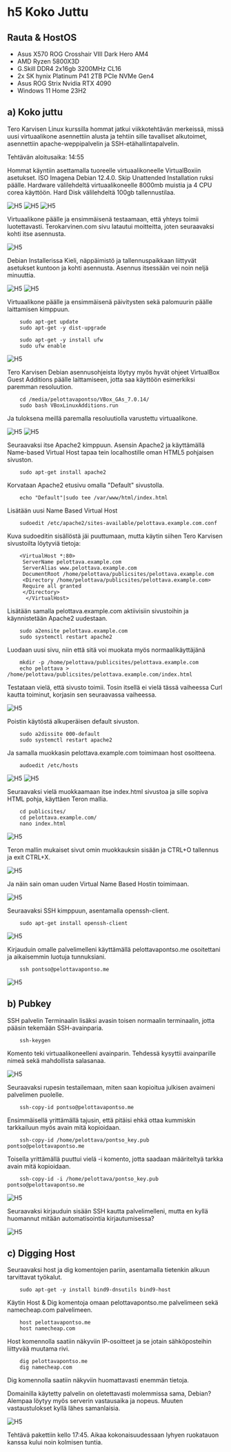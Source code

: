 # h5 Koko Juttu

## Rauta & HostOS
- Asus X570 ROG Crosshair VIII Dark Hero AM4
- AMD Ryzen 5800X3D
- G.Skill DDR4 2x16gb 3200MHz CL16
- 2x SK hynix Platinum P41 2TB PCIe NVMe Gen4
- Asus ROG Strix Nvidia RTX 4090
- Windows 11 Home 23H2

## a) Koko juttu
Tero Karvisen Linux kurssilla hommat jatkui viikkotehtävän merkeissä, missä uusi virtuaalikone asennettiin alusta ja tehtiin sille tavalliset alkutoimet, asennettiin apache-weppipalvelin ja SSH-etähallintapalvelin. 

Tehtävän aloitusaika: 14:55

Hommat käyntiin asettamalla tuoreelle virtuaalikoneelle VirtualBoxiin asetukset. ISO Imagena Debian 12.4.0. Skip Unattended Installation ruksi päälle. Hardware välilehdeltä virtuaalikoneelle 8000mb muistia ja 4 CPU corea käyttöön. Hard Disk välilehdeltä 100gb tallennustilaa. 

![H5](H5_1.png)
![H5](H5_2.png)
![H5](H5_3.png)

Virtuaalikone päälle ja ensimmäisenä testaamaan, että yhteys toimii luotettavasti. Terokarvinen.com sivu latautui moitteitta, joten seuraavaksi kohti itse asennusta. 

![H5](H5_4.png)

Debian Installerissa Kieli, näppäimistö ja tallennuspaikkaan liittyvät asetukset kuntoon ja kohti asennusta. Asennus itsessään vei noin neljä minuuttia. 

![H5](H5_5.png)
![H5](H5_6.png)

Virtuaalikone päälle ja ensimmäisenä päivitysten sekä palomuurin päälle laittamisen kimppuun. 

        sudo apt-get update
        sudo apt-get -y dist-upgrade

        sudo apt-get -y install ufw
        sudo ufw enable

![H5](H5_7.png)

Tero Karvisen Debian asennusohjeista löytyy myös hyvät ohjeet VirtualBox Guest Additions päälle laittamiseen, jotta saa käyttöön esimerkiksi paremman resoluution. 

        cd /media/pelottavapontso/VBox_GAs_7.0.14/
        sudo bash VBoxLinuxAdditions.run

Ja tuloksena meillä paremalla resoluutiolla varustettu virtuaalikone.

![H5](H5_8.png)
![H5](H5_9.png)

Seuraavaksi itse Apache2 kimppuun. Asensin Apache2 ja käyttämällä Name-based Virtual Host tapaa tein localhostille oman HTML5 pohjaisen sivuston. 

        sudo apt-get install apache2

Korvataan Apache2 etusivu omalla "Default" sivustolla.

        echo "Default"|sudo tee /var/www/html/index.html

Lisätään uusi Name Based Virtual Host

        sudoedit /etc/apache2/sites-available/pelottava.example.com.conf

Kuva sudoeditin sisällöstä jäi puuttumaan, mutta käytin siihen Tero Karvisen sivustoilta löytyviä tietoja:

        <VirtualHost *:80>
         ServerName pelottava.example.com
         ServerAlias www.pelottava.example.com
         DocumentRoot /home/pelottava/publicsites/pelottava.example.com
         <Directory /home/pelottava/publicsites/pelottava.example.com>
         Require all granted
         </Directory>
          </VirtualHost>

Lisätään samalla pelottava.example.com aktiivisiin sivustoihin ja käynnistetään Apache2 uudestaan.

        sudo a2ensite pelottava.example.com
        sudo systemctl restart apache2

Luodaan uusi sivu, niin että sitä voi muokata myös normaalikäyttäjänä

        mkdir -p /home/pelottava/publicsites/pelottava.example.com
        echo pelottava > /home/pelottava/publicsites/pelottava.example.com/index.html

Testataan vielä, että sivusto toimii. Tosin itsellä ei vielä tässä vaiheessa Curl kautta toiminut, korjasin sen seuraavassa vaiheessa.

![H5](H5_10.png)

Poistin käytöstä alkuperäisen default sivuston.

        sudo a2dissite 000-default
        sudo systemctl restart apache2

Ja samalla muokkasin pelottava.example.com toimimaan host osoitteena.

        audoedit /etc/hosts

![H5](H5_12.png)
![H5](H5_14.png)

Seuraavaksi vielä muokkaamaan itse index.html sivustoa ja sille sopiva HTML pohja, käyttäen Teron mallia. 

        cd publicsites/
        cd pelottava.example.com/
        nano index.html

![H5](H5_15.png)

Teron mallin mukaiset sivut omin muokkauksin sisään ja CTRL+O tallennus ja exit CTRL+X. 

![H5](H5_16.png)

Ja näin sain oman uuden Virtual Name Based Hostin toimimaan.

![H5](H5_17.png)

Seuraavaksi SSH kimppuun, asentamalla openssh-client.

        sudo apt-get install openssh-client

![H5](H5_18.png)

Kirjauduin omalle palvelimelleni käyttämällä pelottavapontso.me osoitettani ja aikaisemmin luotuja tunnuksiani. 

        ssh pontso@pelottavapontso.me

![H5](H5_19.png)

## b) Pubkey
SSH palvelin Terminaalin lisäksi avasin toisen normaalin terminaalin, jotta pääsin tekemään SSH-avainparia. 

        ssh-keygen

Komento teki virtuaalikoneelleni avainparin. Tehdessä kysyttii avainparille nimeä sekä mahdollista salasanaa.

![H5](H5_20.png)

Seuraavaksi rupesin testailemaan, miten saan kopioitua julkisen avaimeni palvelimen puolelle. 

        ssh-copy-id pontso@pelottavapontso.me

Ensimmäisellä yrittämällä tajusin, että pitäisi ehkä ottaa kummiskin tarkkailuun myös avain mitä kopioidaan.

        ssh-copy-id /home/pelottava/pontso_key.pub pontso@pelottavapontso.me

Toisella yrittämällä puuttui vielä -i komento, jotta saadaan määriteltyä tarkka avain mitä kopioidaan. 

        ssh-copy-id -i /home/pelottava/pontso_key.pub pontso@pelottavapontso.me

![H5](H5_21.png)

Seuraavaksi kirjauduin sisään SSH kautta palvelimelleni, mutta en kyllä huomannut mitään automatisointia kirjautumisessa?

![H5](H5_22.png)

## c) Digging Host
Seuraavaksi host ja dig komentojen pariin, asentamalla tietenkin alkuun tarvittavat työkalut. 

        sudo apt-get -y install bind9-dnsutils bind9-host

Käytin Host & Dig komentoja omaan pelottavapontso.me palvelimeen sekä namecheap.com palvelimeen. 

        host pelottavapontso.me
        host namecheap.com

Host komennolla saatiin näkyviin IP-osoitteet ja se jotain sähköposteihin liittyvää muutama rivi.

        dig pelottavapontso.me
        dig namecheap.com

Dig komennolla saatiin näkyviin huomattavasti enemmän tietoja. 

Domainilla käytetty palvelin on oletettavasti molemmissa sama, Debian? Alempaa löytyy myös serverin vastausaika ja nopeus. Muuten vastaustulokset kyllä lähes samanlaisia. 

![H5](H5_25.png)

Tehtävä pakettiin kello 17:45. Aikaa kokonaisuudessaan lyhyen ruokatauon kanssa kului noin kolmisen tuntia. 
